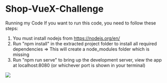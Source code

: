 # Shop-VueX-Challenge

Running my Code
If you want to run this code, you need to follow these steps:
1. You must install nodejs from https://nodejs.org/en/
2. Run "npm install" in the extracted project folder to install all required dependencies => This will create a node_modules folder which is missing 
3. Run "npm run serve" to bring up the development server, view the app at localhost:8080 (or whichever port is shown in your terminal)

<img src="https://repository-images.githubusercontent.com/481453726/8561f50c-d74d-4def-be0e-cca6197a8929"/>
